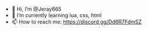 - 👋 Hi, I’m @Jeray665
- 🌱 I’m currently learning lua, css, html
- 📫 How to reach me: https://discord.gg/Dd6R7FdmSZ

<!---
Jeray665/Jeray665 is a ✨ special ✨ repository because its `README.md` (this file) appears on your GitHub profile.
You can click the Preview link to take a look at your changes.
--->
